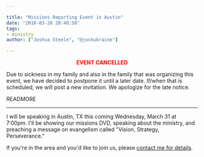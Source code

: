 ```yaml
---

title: "Missions Reporting Event in Austin"
date: "2010-03-28 20:40:58"
tags:
- ministry
author: ["Joshua Steele", "@joshukraine"]

---
```


<p style="text-align: center;"><strong><span style="color: #ff0000;">EVENT CANCELLED</span></strong></p>

Due to sickness in my family and also in the family that was organizing this event, we have decided to postpone it until a later date. If/when that is scheduled, we will post a new invitation. We apologize for the late notice.

READMORE

---

I will be speaking in Austin, TX this coming Wednesday, March 31 at 7:00pm. I'll be showing our missions DVD, speaking about the ministry, and preaching a message on evangelism called "Vision, Strategy, Perseverance."

If you're in the area and you'd like to join us, please <a href="http://www.ofreport.com/contact/">contact me for details</a>.
